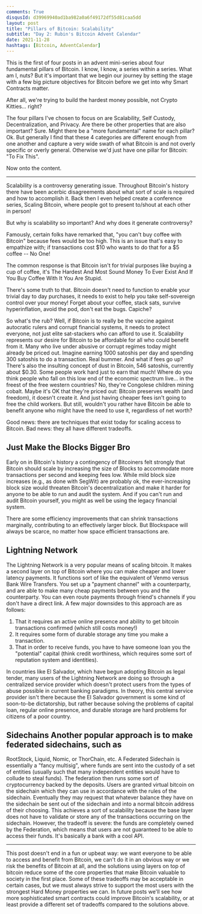 ```yaml
---
comments: True
disqusId: d39969940ad1ba982a0a6f49172df55d81caa5dd
layout: post
title: "Pillars of Bitcoin: Scalability"
subtitle: "Day 2: Rubin's Bitcoin Advent Calendar"
date: 2021-11-28
hashtags: [Bitcoin, AdventCalendar]
---
```


This is the first of four posts in an advent mini-series about four fundamental
pillars of Bitcoin. I know, I know, a series within a series. What am I, nuts?
But it's important that we begin our journey by setting the stage with a few
big picture objectives for Bitcoin before we get into why Smart Contracts
matter.

After all, we're trying to build the hardest money possible, not Crypto
Kitties… right?

The four pillars I've chosen to focus on are Scalability, Self Custody,
Decentralization, and Privacy. Are there be other properties that are also
important? Sure. Might there be a "more fundamental" name for each pillar? Ok.
But generally I find that these 4 categories are different enough from one
another and capture a very wide swath of what Bitcoin is and not overly
specific or overly general. Otherwise we'd just have one pillar for Bitcoin:
"To Fix This".

Now onto the content.
<hr>


Scalability is a controversy generating issue. Throughout Bitcoin's history
there have been acerbic disagreements about what sort of scale is required and
how to accomplish it. Back then I even helped create a conference series,
Scaling Bitcoin, where people got to present to/shout at each other in person!

But why is scalability so important? And why does it generate controversy?

Famously, certain folks have remarked that, "you can't buy coffee with Bitcoin"
because fees would be too high. This is an issue that's easy to empathize with;
if transactions cost $10 who wants to do that for a $5 coffee -- No One!

The common response is that Bitcoin isn't for trivial purposes like buying a
cup of coffee, it's The Hardest And Most Sound Money To Ever Exist And If You
Buy Coffee With It You Are Stupid.

There's some truth to that. Bitcoin doesn't need to function to enable your
trivial day to day purchases, it needs to exist to help you take self-sovereign
control over your money! Forget about your coffee, stack sats, survive
hyperinflation, avoid the pod, don't eat the bugs. Capiche?

So what's the rub? Well, if Bitcoin is to really be the vaccine against
autocratic rulers and corrupt financial systems, it needs to protect everyone,
not just elite sat-stackers who can afford to use it. Scalability represents
our desire for Bitcoin to be affordable for all who could benefit from it. Many
who live under abusive or corrupt regimes today might already be priced out.
Imagine earning 1000 satoshis per day and spending 300 satoshis to do a
transaction. Real bummer. And what if fees go up? There's also the insulting
concept of dust in Bitcoin, 546 satoshis, currently about $0.30. Some people
work hard just to earn that much! Where do you think people who fall on this
low end of the economic spectrum live… in the freest of the free western
countries? No, they're Congolese children mining cobalt. Maybe it's OK that
they're priced out: Bitcoin preserves wealth (and freedom), it doesn't create
it. And just having cheaper fees isn't going to free the child workers. But
still, wouldn't you rather have Bitcoin be able to benefit anyone who might
have the need to use it, regardless of net worth?

Good news: there are techniques that exist today for scaling access to Bitcoin.
Bad news: they all have different tradeoffs.

## Just Make the Blocks Bigger Bro

Early on in Bitcoin's history a contingency of Bitcoiners
felt strongly that Bitcoin should scale by increasing the size of Blocks to
accommodate more transactions per second and keeping fees low. While mild block
size increases (e.g., as done with SegWit) are probably ok, the ever-increasing
block size would threaten Bitcoin's decentralization and make it harder for
anyone to be able to run and audit the system. And if you can't run and audit
Bitcoin yourself, you might as well be using the legacy financial system.

There are some efficiency improvements that can shrink transactions marginally,
contributing to an effectively larger block. But Blockspace will always be
scarce, no matter how space efficient transactions are.

## Lightning Network

The Lightning Network is a very popular means of scaling bitcoin. It makes a
second layer on top of Bitcoin where you can make cheaper and lower latency
payments. It functions sort of like the equivalent of Venmo versus Bank Wire
Transfers. You set up a "payment channel" with a counterparty, and are able to
make many cheap payments between you and the counterparty. You can even route
payments through friend's channels if you don't have a direct link. A few major
downsides to this approach are as follows:

1. That it requires an active online presence and ability to get bitcoin
   transactions confirmed (which still costs money!)
1. It requires some form of durable storage any time you make a transaction.
1. That in order to receive funds, you have to have someone loan you the
   "potential" capital (think credit worthiness, which requires some sort of
   reputation system and identities).

In countries like El Salvador, which have begun adopting Bitcoin as legal
tender, many users of the Lightning Network are doing so through a centralized
service provider which doesn't protect users from the types of abuse possible
in current banking paradigms. In theory, this central service provider isn't
there because the El Salvador government is some kind of soon-to-be
dictatorship, but rather because solving the problems of capital loan, regular
online presence, and durable storage are hard problems for citizens of a poor
country.


## Sidechains Another popular approach is to make federated sidechains, such as
RootStock, Liquid, Nomic, or ThorChain, etc. A Federated Sidechain is
essentially a "fancy multisig", where funds are sent into the custody of a set
of entities (usually such that many independent entities would have to collude
to steal funds). The federation then runs some sort of cryptocurrency backed by
the deposits. Users are granted virtual bitcoin on the sidechain which they can
use in accordance with the rules of the sidechain. Eventually they may request
that whatever balance they have on the sidechain be sent out of the sidechain
and into a normal bitcoin address of their choosing. This achieves a sort of
scalability because the base layer does not have to validate or store any of
the transactions occurring on the sidechain. However, the tradeoff is severe:
the funds are completely owned by the Federation, which means that users are
not guaranteed to be able to access their funds. It's basically a bank with a
cool API.


<hr>

This post doesn't end in a fun or upbeat way: we want everyone to be able to
access and benefit from Bitcoin, we can't do it in an obvious way or we risk
the benefits of Bitcoin at all, and the solutions using layers on top of
bitcoin reduce some of the core properties that make Bitcoin valuable to
society in the first place. Some of these tradeoffs may be acceptable in
certain cases, but we must always strive to support the most users with the
strongest Hard Money properties we can. In future posts we'll see how more
sophisticated smart contracts could improve Bitcoin's scalability, or at least
provide a different set of tradeoffs compared to the solutions above.
